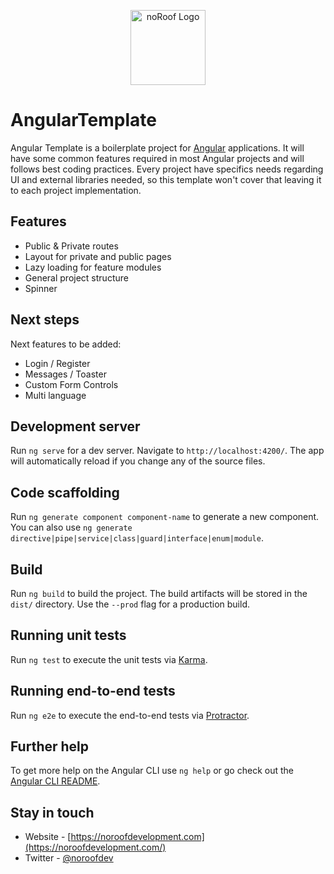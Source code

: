 <p align="center">
  <a href="https://noroofdevelopment.com/" target="blank"><img src="https://noroofdevelopment.com/assets/img/logo.png" height="120" alt="noRoof Logo" /></a>
</p>

# AngularTemplate

Angular Template is a boilerplate project for [Angular](https://angular.io/) applications. It will have some common features required in most Angular projects and will follows best coding practices. Every project have specifics needs regarding UI and external libraries needed, so this template won't cover that leaving it to each project implementation.

## Features

- Public & Private routes
- Layout for private and public pages
- Lazy loading for feature modules
- General project structure
- Spinner

## Next steps

Next features to be added:

- Login / Register
- Messages / Toaster
- Custom Form Controls
- Multi language

## Development server

Run `ng serve` for a dev server. Navigate to `http://localhost:4200/`. The app will automatically reload if you change any of the source files.

## Code scaffolding

Run `ng generate component component-name` to generate a new component. You can also use `ng generate directive|pipe|service|class|guard|interface|enum|module`.

## Build

Run `ng build` to build the project. The build artifacts will be stored in the `dist/` directory. Use the `--prod` flag for a production build.

## Running unit tests

Run `ng test` to execute the unit tests via [Karma](https://karma-runner.github.io).

## Running end-to-end tests

Run `ng e2e` to execute the end-to-end tests via [Protractor](http://www.protractortest.org/).

## Further help

To get more help on the Angular CLI use `ng help` or go check out the [Angular CLI README](https://github.com/angular/angular-cli/blob/master/README.md).

## Stay in touch

- Website - [https://noroofdevelopment.com](https://noroofdevelopment.com/)
- Twitter - [@noroofdev](https://twitter.com/noroofdev)
